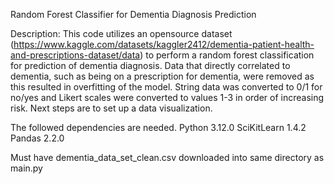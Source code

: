 Random Forest Classifier for Dementia Diagnosis Prediction

Description: This code utilizes an opensource dataset (https://www.kaggle.com/datasets/kaggler2412/dementia-patient-health-and-prescriptions-dataset/data) to perform a random forest classification for prediction of dementia diagnosis. Data that directly correlated to dementia, such as being on a prescription for dementia, were removed as this resulted in overfitting of the model. String data was converted to 0/1 for no/yes and Likert scales were converted to values 1-3 in order of increasing risk. Next steps are to set up a data visualization.

The followed dependencies are needed. 
Python 3.12.0
SciKitLearn 1.4.2
Pandas 2.2.0

Must have dementia_data_set_clean.csv downloaded into same directory as main.py
